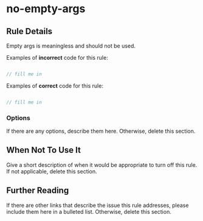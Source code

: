 # no-empty-args

<!-- RULE-CATEGORIES:START -->
<!-- RULE-CATEGORIES:END -->

## Rule Details

Empty args is meaningless and should not be used.

Examples of **incorrect** code for this rule:

```js

// fill me in

```

Examples of **correct** code for this rule:

```js

// fill me in

```

### Options

If there are any options, describe them here. Otherwise, delete this section.

## When Not To Use It

Give a short description of when it would be appropriate to turn off this rule. If not applicable, delete this section.

## Further Reading

If there are other links that describe the issue this rule addresses, please include them here in a bulleted list. Otherwise, delete this section.